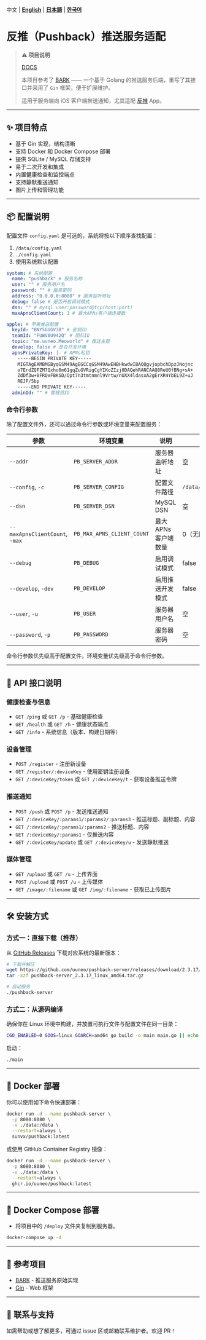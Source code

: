 中文 | **[English](README_EN.md)** | **[日本語](README_JA.md)** | **[한국어](README_KO.md)**
# 反推（Pushback）推送服务适配

> **⚠️ 项目说明**
> 
> [DOCS](https://docs.uuneo.com/#/deploy)
>
> 本项目参考了 [BARK](https://github.com/Finb/bark-server) —— 一个基于 Golang 的推送服务后端，重写了其接口并采用了 `Gin` 框架，便于扩展维护。
>
> 适用于服务端向 iOS 客户端推送通知，尤其适配 [反推](https://pushback.uuneo.com) App。

---

## ✨ 项目特点

- 基于 Gin 实现，结构清晰
- 支持 Docker 和 Docker Compose 部署
- 提供 SQLite / MySQL 存储支持
- 易于二次开发和集成
- 内置健康检查和监控端点
- 支持静默推送通知
- 图片上传和管理功能

---

## 📦 配置说明

配置文件 `config.yaml` 是可选的，系统将按以下顺序查找配置：
1. `/data/config.yaml`
2. `./config.yaml`
3. 使用系统默认配置

```yaml
system: # 系统配置
  name: "pushback" # 服务名称
  user: "" # 服务用户名
  password: "" # 服务密码
  address: "0.0.0.0:8080" # 服务监听地址
  debug: false # 是否开启调试模式
  dsn: "" # mysql user:password@tcp(host:port)
  maxApnsClientCount: 1 # 最大APNs客户端连接数

apple: # 苹果推送配置
  keyId: "BNY5GUGV38" # 密钥ID
  teamId: "FUWV6U942Q" # 团队ID
  topic: "me.uuneo.Meoworld" # 推送主题
  develop: false # 是否开发环境
  apnsPrivateKey: |- # APNs私钥
    -----BEGIN PRIVATE KEY-----
    MIGTAgEAMBMGByqGSM49AgEGCCqGSM49AwEHBHkwdwIBAQQgvjopbchDpzJNojnc
    o7ErdZQFZM7Qxho6m61gqZuGVRigCgYIKoZIzj0DAQehRANCAAQ8ReU0fBNg+sA+
    ZdDf3w+8FRQxFBKSD/Opt7n3tmtnmnl9Vrtw/nUXX4ldasxA2gErXR4YbEL9Z+uJ
    REJP/5bp
    -----END PRIVATE KEY-----
  adminId: "" # 管理员ID
```

### 命令行参数

除了配置文件外，还可以通过命令行参数或环境变量来配置服务：

| 参数 | 环境变量 | 说明 | 默认值 |
|------|----------|------|--------|
| `--addr` | `PB_SERVER_ADDR` | 服务器监听地址 | 空 |
| `--config`, `-c` | `PB_SERVER_CONFIG` | 配置文件路径 | `/data/config.yaml` |
| `--dsn` | `PB_SERVER_DSN` | MySQL DSN | 空 |
| `--maxApnsClientCount`, `-max` | `PB_MAX_APNS_CLIENT_COUNT` | 最大 APNs 客户端数量 | 0（无限制） |
| `--debug` | `PB_DEBUG` | 启用调试模式 | false |
| `--develop`, `-dev` | `PB_DEVELOP` | 启用推送开发模式 | false |
| `--user`, `-u` | `PB_USER` | 服务器用户名 | 空 |
| `--password`, `-p` | `PB_PASSWORD` | 服务器密码 | 空 |

命令行参数优先级高于配置文件，环境变量优先级高于命令行参数。

---

## 🔌 API 接口说明

### 健康检查与信息
- `GET /ping` 或 `GET /p` - 基础健康检查
- `GET /health` 或 `GET /h` - 健康状态端点
- `GET /info` - 系统信息（版本、构建日期等）

### 设备管理
- `POST /register` - 注册新设备
- `GET /register/:deviceKey` - 使用密钥注册设备
- `GET /:deviceKey/token` 或 `GET /:deviceKey/t` - 获取设备推送令牌

### 推送通知
- `POST /push` 或 `POST /p` - 发送推送通知
- `GET /:deviceKey/:params1/:params2/:params3` - 推送标题、副标题、内容
- `GET /:deviceKey/:params1/:params2` - 推送标题、内容
- `GET /:deviceKey/:params1` - 仅推送内容
- `GET /:deviceKey/update` 或 `GET /:deviceKey/u` - 发送静默推送

### 媒体管理
- `GET /upload` 或 `GET /u` - 上传界面
- `POST /upload` 或 `POST /u` - 上传媒体
- `GET /image/:filename` 或 `GET /img/:filename` - 获取已上传图片

---

## 🛠️ 安装方式

### 方式一：直接下载（推荐）

从 [GitHub Releases](https://github.com/uuneo/pushback-server/releases) 下载对应系统的最新版本：

```bash
# 下载并解压
wget https://github.com/uuneo/pushback-server/releases/download/2.3.17/pushback-server_2.3.17_linux_amd64.tar.gz
tar -xzf pushback-server_2.3.17_linux_amd64.tar.gz

# 启动服务
./pushback-server
```

### 方式二：从源码编译

确保你在 Linux 环境中构建，并放置可执行文件与配置文件在同一目录：

```bash
CGO_ENABLED=0 GOOS=linux GOARCH=amd64 go build -o main main.go || echo "编译失败"
```

启动：

```bash
./main
```

---

## 🐳 Docker 部署

你可以使用如下命令快速部署：

```bash
docker run -d --name pushback-server \
  -p 8080:8080 \
  -v ./data:/data \
  --restart=always \
  sunvx/pushback:latest
```

或使用 GitHub Container Registry 镜像：

```bash
docker run -d --name pushback-server \
  -p 8080:8080 \
  -v ./data:/data \
  --restart=always \
  ghcr.io/uuneo/pushback:latest
```

---

## 🐳 Docker Compose 部署

* 将项目中的 `/deploy` 文件夹复制到服务器。

```bash
docker-compose up -d
```

---

## 📎 参考项目

- [BARK](https://github.com/Finb/bark-server) - 推送服务原始实现
- [Gin](https://github.com/gin-gonic/gin) - Web 框架

---

## 📮 联系与支持

如需帮助或想了解更多，可通过 issue 区或邮箱联系维护者。欢迎 PR！
